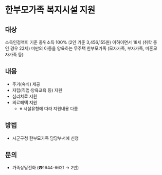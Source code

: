 # 한부모가족 복지시설 지원

## 대상
소득인정액이 기준 중위소득 100% (2인 기준 3,456,155원) 이하이면서 18세 (취학 중인 경우 22세) 미만의 아동을 양육하는 무주택 한부모가족 (모자가족, 부자가족, 미혼모자가족 등)

## 내용
- 주거(숙식) 제공
- 자립(직업·양육교육 등) 지원
- 심리치료 지원
- 의료혜택 지원
  - ※ 시설유형에 따라 지원내용 다름

## 방법
- 시군구청 한부모가족 담당부서에 신청

## 문의
- 가족상담전화 (☎1644-6621 → 2번)
